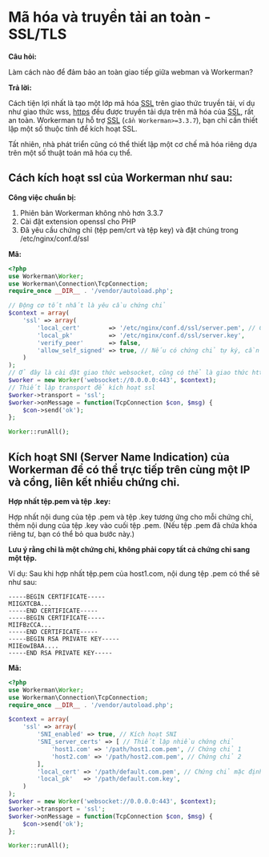 # Mã hóa và truyền tải an toàn - SSL/TLS

**Câu hỏi:**

Làm cách nào để đảm bảo an toàn giao tiếp giữa webman và Workerman?

**Trả lời:**

Cách tiện lợi nhất là tạo một lớp mã hóa [SSL](https://baike.baidu.com/item/ssl) trên giao thức truyền tải, ví dụ như giao thức wss, [https](https://baike.baidu.com/item/https) đều được truyền tải dựa trên mã hóa của [SSL](https://baike.baidu.com/item/ssl), rất an toàn. Workerman tự hỗ trợ [SSL](https://baike.baidu.com/item/ssl) (```cần Workerman>=3.3.7```), bạn chỉ cần thiết lập một số thuộc tính để kích hoạt SSL.

Tất nhiên, nhà phát triển cũng có thể thiết lập một cơ chế mã hóa riêng dựa trên một số thuật toán mã hóa cụ thể.

## Cách kích hoạt ssl của Workerman như sau:


**Công việc chuẩn bị:**

1. Phiên bản Workerman không nhỏ hơn 3.3.7
2. Cài đặt extension openssl cho PHP
3. Đã yêu cầu chứng chỉ (tệp pem/crt và tệp key) và đặt chúng trong /etc/nginx/conf.d/ssl

**Mã:**

```php
<?php
use Workerman\Worker;
use Workerman\Connection\TcpConnection;
require_once __DIR__ . '/vendor/autoload.php';

// Động cơ tốt nhất là yêu cầu chứng chỉ
$context = array(
    'ssl' => array(
        'local_cert'        => '/etc/nginx/conf.d/ssl/server.pem', // Có thể là tệp crt
        'local_pk'          => '/etc/nginx/conf.d/ssl/server.key',
        'verify_peer'       => false,
        'allow_self_signed' => true, // Nếu có chứng chỉ tự ký, cần kích hoạt tùy chọn này
    )
);
// Ở đây là cài đặt giao thức websocket, cũng có thể là giao thức http hoặc giao thức khác
$worker = new Worker('websocket://0.0.0.0:443', $context);
// Thiết lập transport để kích hoạt ssl
$worker->transport = 'ssl';
$worker->onMessage = function(TcpConnection $con, $msg) {
    $con->send('ok');
};

Worker::runAll();
```


## Kích hoạt SNI (Server Name Indication) của Workerman để có thể trực tiếp trên cùng một IP và cổng, liên kết nhiều chứng chỉ.


**Hợp nhất tệp.pem và tệp .key:**

Hợp nhất nội dung của tệp .pem và tệp .key tương ứng cho mỗi chứng chỉ, thêm nội dung của tệp .key vào cuối tệp .pem. (Nếu tệp .pem đã chứa khóa riêng tư, bạn có thể bỏ qua bước này.)

**Lưu ý rằng chỉ là một chứng chỉ, không phải copy tất cả chứng chỉ sang một tệp.**

Ví dụ: Sau khi hợp nhất tệp.pem của host1.com, nội dung tệp .pem có thể sẽ như sau:
```text
-----BEGIN CERTIFICATE-----
MIIGXTCBA...
-----END CERTIFICATE-----
-----BEGIN CERTIFICATE-----
MIIFBzCCA...
-----END CERTIFICATE-----
-----BEGIN RSA PRIVATE KEY-----
MIIEowIBAA....
-----END RSA PRIVATE KEY-----
```


**Mã:**

```php
<?php
use Workerman\Worker;
use Workerman\Connection\TcpConnection;
require_once __DIR__ . '/vendor/autoload.php';

$context = array(
    'ssl' => array(
        'SNI_enabled' => true, // Kích hoạt SNI
        'SNI_server_certs' => [ // Thiết lập nhiều chứng chỉ
            'host1.com' => '/path/host1.com.pem', // Chứng chỉ 1
            'host2.com' => '/path/host2.com.pem', // Chứng chỉ 2
        ],
        'local_cert' => '/path/default.com.pem', // Chứng chỉ mặc định
        'local_pk'   => '/path/default.com.key',
    )
);
$worker = new Worker('websocket://0.0.0.0:443', $context);
$worker->transport = 'ssl';
$worker->onMessage = function(TcpConnection $con, $msg) {
    $con->send('ok');
};

Worker::runAll();
```
